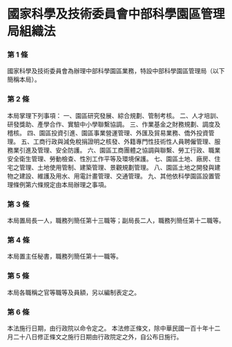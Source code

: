 # 國家科學及技術委員會中部科學園區管理局組織法

### 第 1 條

國家科學及技術委員會為辦理中部科學園區業務，特設中部科學園區管理局（以下簡稱本局）。

### 第 2 條

本局掌理下列事項：
一、園區研究發展、綜合規劃、管制考核。
二、人才培訓、研發獎助、產學合作、實驗中小學聯繫協調。
三、作業基金之財務規劃、調度及稽核。
四、園區投資引進、園區事業營運管理、外匯及貿易業務、僑外投資管理。
五、工商行政與減免稅捐證明之核發、外籍專門性技術性人員聘僱管理、服務業引進及管理、安全防護。
六、園區工商團體之協調與聯繫、勞工行政、職業安全衛生管理、勞動檢查、性別工作平等及環境保護。
七、園區土地、廠房、住宅之管理、土地使用管制、建築管理、景觀規劃管理。
八、園區土地之開發與建物之建設、維護及用水、用電計畫管理、交通管理。
九、其他依科學園區設置管理條例第六條規定由本局辦理之事項。

### 第 3 條

本局置局長一人，職務列簡任第十三職等；副局長二人，職務列簡任第十二職等。

### 第 4 條

本局置主任秘書，職務列簡任第十一職等。

### 第 5 條

本局各職稱之官等職等及員額，另以編制表定之。

### 第 6 條

本法施行日期，由行政院以命令定之。
本法修正條文，除中華民國一百十年十二月二十八日修正條文之施行日期由行政院定之外，自公布日施行。
